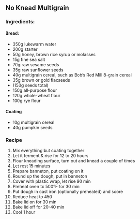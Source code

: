 ## No Knead Multigrain
### Ingredients: 

#### Bread:
* 350g lukewarm water
* 200g starter
* 50g honey, brown rice syrup or molasses
* 15g fine sea salt
* 70g raw sesame seeds
* 35g raw sunflower seeds
* 40g multigrain cereal, such as Bob’s Red Mill 8-grain cereal
* 35g brown or gold flaxseeds
* (150g seeds total)
* 150g all-purpose flour
* 120g whole-wheat flour
* 100g rye flour
#### Coating
* 10g multigrain cereal
* 40g pumpkin seeds

### Recipe

1. Mix everything but coating together
2. Let it ferment & rise for 12 to 20 hours
3. Flour kneading surface, turn out and knead a couple of times
4. Let rest 15 minutes
5. Prepare banneton, put coating on it
6. Round up the dough, put in banneton
7. Cover with plastic wrap, let rise 90 min
8. Preheat oven to 500&deg;F for 30 min
9. Put dough in cast iron (optionally preheated) and score
10. Reduce heat to 450
11. Bake lid on for 30 min
12. Bake lid off for 20-40 min
13. Cool 1 hour
